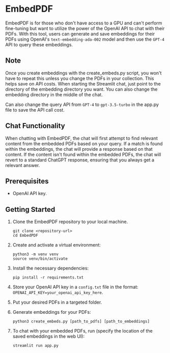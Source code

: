 # EmbedPDF

EmbedPDF is for those who don't have access to a GPU and can't perform fine-tuning but want to utilize the power of the OpenAI API to chat with their PDFs. With this tool, users can generate and save embeddings for their PDFs using OpenAI's `text-embedding-ada-002` model and then use the `GPT-4` API to query these embeddings. 

## Note

Once you create embeddings with the create_embeds.py script, you won't have to repeat this unless you change the PDFs in your collection. This helps save on API costs. When starting the Streamlit chat, just point to the directory of the embedding directory you want. You can also change the embedding directory in the middle of the chat.

Can also change the query API from `GPT-4` to `gpt-3.5-turbo` in the app.py file to save the API call cost.

## Chat Functionality

When chatting with EmbedPDF, the chat will first attempt to find relevant content from the embedded PDFs based on your query. If a match is found within the embeddings, the chat will provide a response based on that content. If the content isn't found within the embedded PDFs, the chat will revert to a standard ChatGPT response, ensuring that you always get a relevant answer.

## Prerequisites

- OpenAI API key.

## Getting Started

1. Clone the EmbedPDF repository to your local machine.
   
   ```
   git clone <repository-url>
   cd EmbedPDF
   ```

2. Create and activate a virtual environment:

   ```
   python3 -m venv venv
   source venv/bin/activate
   ```

3. Install the necessary dependencies:

   ```
   pip install -r requirements.txt
   ```

4. Store your OpenAI API key in a `config.txt` file in the format: `OPENAI_API_KEY=your_openai_api_key_here`. 

5. Put your desired PDFs in a targeted folder.

6. Generate embeddings for your PDFs:

   ```
   python3 create_embeds.py [path_to_pdfs] [path_to_embeddings]
   ```

7. To chat with your embedded PDFs, run (specify the location of the saved embeddings in the web UI):

   ```
   streamlit run app.py
   ```

